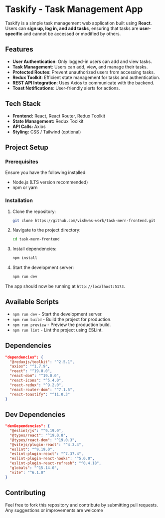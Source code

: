 # Taskify - Task Management App

Taskify is a simple task management web application built using **React**. Users can **sign up, log in, and add tasks**, ensuring that tasks are **user-specific** and cannot be accessed or modified by others.

## Features

- **User Authentication**: Only logged-in users can add and view tasks.
- **Task Management**: Users can add, view, and manage their tasks.
- **Protected Routes**: Prevent unauthorized users from accessing tasks.
- **Redux Toolkit**: Efficient state management for tasks and authentication.
- **REST API Integration**: Uses Axios to communicate with the backend.
- **Toast Notifications**: User-friendly alerts for actions.

## Tech Stack

- **Frontend:** React, React Router, Redux Toolkit
- **State Management:** Redux Toolkit
- **API Calls:** Axios
- **Styling:** CSS / Tailwind (optional)

## Project Setup

### Prerequisites

Ensure you have the following installed:

- Node.js (LTS version recommended)
- npm or yarn

### Installation

1. Clone the repository:
   ```bash
   git clone https://github.com/vishwas-work/task-mern-frontend.git
   ```
2. Navigate to the project directory:
   ```bash
   cd task-mern-frontend
   ```
3. Install dependencies:
   ```bash
   npm install
   ```
4. Start the development server:
   ```bash
   npm run dev
   ```

The app should now be running at `http://localhost:5173`.

## Available Scripts

- `npm run dev` - Start the development server.
- `npm run build` - Build the project for production.
- `npm run preview` - Preview the production build.
- `npm run lint` - Lint the project using ESLint.

## Dependencies

```json
"dependencies": {
  "@reduxjs/toolkit": "^2.5.1",
  "axios": "^1.7.9",
  "react": "^19.0.0",
  "react-dom": "^19.0.0",
  "react-icons": "^5.4.0",
  "react-redux": "^9.2.0",
  "react-router-dom": "^7.1.5",
  "react-toastify": "^11.0.3"
}
```

## Dev Dependencies

```json
"devDependencies": {
  "@eslint/js": "^9.19.0",
  "@types/react": "^19.0.8",
  "@types/react-dom": "^19.0.3",
  "@vitejs/plugin-react": "^4.3.4",
  "eslint": "^9.19.0",
  "eslint-plugin-react": "^7.37.4",
  "eslint-plugin-react-hooks": "^5.0.0",
  "eslint-plugin-react-refresh": "^0.4.18",
  "globals": "^15.14.0",
  "vite": "^6.1.0"
}
```

## Contributing

Feel free to fork this repository and contribute by submitting pull requests. Any suggestions or improvements are welcome

